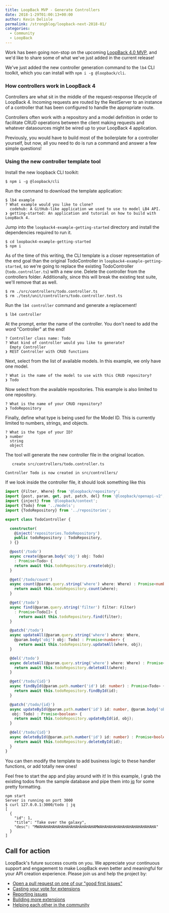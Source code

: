 ```yaml
---
title: LoopBack MVP - Generate Controllers
date: 2018-1-29T01:00:13+00:00
author: Kevin Delisle
permalink: /strongblog/loopback-next-2018-01/
categories:
  - Community
  - LoopBack
---
```


Work has been going non-stop on the upcoming
[LoopBack 4.0 MVP](https://github.com/strongloop/loopback-next),
and we'd like to share some of what we've just added in the current release!

We've just added the new controller generation command to the `lb4` CLI toolkit,
which you can install with `npm i -g @loopback/cli`.

### How controllers work in LoopBack 4
Controllers are what sit in the middle of the request-response lifecycle of
LoopBack 4. Incoming requests are routed by the RestServer to an instance of
a controller that has been configured to handle the appropriate route.

Controllers often work with a repository and a model definition in order to
facilitate CRUD operations between the client making requests and whatever
datasources might be wired up to your LoopBack 4 application.

Previously, you would have to build most of the boilerplate for a controller
yourself, but now, all you need to do is run a command and answer a few simple
questions!

### Using the new controller template tool

Install the new loopback CLI toolkit:
```
$ npm i -g @loopback/cli
```

Run the command to download the template application:
```
$ lb4 example
? What example would you like to clone?
  codehub: A GitHub-like application we used to use to model LB4 API.
❯ getting-started: An application and tutorial on how to build with LoopBack 4.
```

Jump into the `loopback4-example-getting-started` directory and install
the dependencies required to run it.
```
$ cd loopback4-example-getting-started
$ npm i
```

As of the time of this writing, the CLI template is a closer representation of
the end goal than the original TodoController in
`loopback4-example-getting-started`, so we're going to replace the existing
TodoController (`todo.controller.ts`) with a new one. Delete the controller from
the controllers folder. Additionally, since this will break the existing test
suite, we'll remove that as well.
```
$ rm ./src/controllers/todo.controller.ts
$ rm ./test/unit/controllers/todo.controller.test.ts
```

Run the `lb4 controller` command and generate a replacement!
```
$ lb4 controller
```

At the prompt, enter the name of the controller. You don't need to add
the word "Controller" at the end!
```
? Controller class name: Todo
? What kind of controller would you like to generate?
  Empty Controller
❯ REST Controller with CRUD functions
```

Next, select from the list of available models. In this example, we only
have one model.
```
? What is the name of the model to use with this CRUD repository?
❯ Todo
```

Now select from the available repositories. This example is also limited
to one repository.
```
? What is the name of your CRUD repository?
❯ TodoRepository
```

Finally, define what type is being used for the Model ID. This is currently
limited to numbers, strings, and objects.
```
? What is the type of your ID?
❯ number
  string
  object
```

The tool will generate the new controller file in the original location.
```
   create src/controllers/todo.controller.ts

Controller Todo is now created in src/controllers/
```

If we look inside the controller file, it should look something like this
```ts
import {Filter, Where} from '@loopback/repository';
import {post, param, get, put, patch, del} from '@loopback/openapi-v2';
import {inject} from '@loopback/context';
import {Todo} from '../models';
import {TodoRepository} from '../repositories';

export class TodoController {

  constructor(
    @inject('repositories.TodoRepository')
    public todoRepository : TodoRepository,
  ) {}

  @post('/todo')
  async create(@param.body('obj') obj: Todo)
    : Promise<Todo> {
    return await this.todoRepository.create(obj);
  }

  @get('/todo/count')
  async count(@param.query.string('where') where: Where) : Promise<number> {
    return await this.todoRepository.count(where);
  }

  @get('/todo')
  async find(@param.query.string('filter') filter: Filter)
    : Promise<Todo[]> {
      return await this.todoRepository.find(filter);
  }

  @patch('/todo')
  async updateAll(@param.query.string('where') where: Where,
    @param.body('obj') obj: Todo) : Promise<number> {
      return await this.todoRepository.updateAll(where, obj);
  }

  @del('/todo')
  async deleteAll(@param.query.string('where') where: Where) : Promise<number> {
    return await this.todoRepository.deleteAll(where);
  }

  @get('/todo/{id}')
  async findById(@param.path.number('id') id: number) : Promise<Todo> {
    return await this.todoRepository.findById(id);
  }

  @patch('/todo/{id}')
  async updateById(@param.path.number('id') id: number, @param.body('obj')
   obj: Todo) : Promise<boolean> {
    return await this.todoRepository.updateById(id, obj);
  }

  @del('/todo/{id}')
  async deleteById(@param.path.number('id') id: number) : Promise<boolean> {
    return await this.todoRepository.deleteById(id);
  }
}
```
You can then modify the template to add business logic to these handler
functions, or add totally new ones!

Feel free to start the app and play around with it! In this example, I grab
the existing todos from the sample database and pipe them into
[jq](https://stedolan.github.io/jq/) for some pretty formatting.
```
npm start
Server is running on port 3000
$ curl 127.0.0.1:3000/todo | jq
[
  {
    "id": 1,
    "title": "Take over the galaxy",
    "desc": "MWAHAHAHAHAHAHAHAHAHAHAHAHAMWAHAHAHAHAHAHAHAHAHAHAHAHA"
  }
]
```

## Call for action

LoopBack's future success counts on you. We appreciate your continuous support
and engagement to make LoopBack even better and meaningful for your API creation
experience. Please join us and help the project by:

* [Open a pull request on one of our "good first issues"](https://github.com/strongloop/loopback-next/labels/good%20first%20issue)
* [Casting your vote for extensions](https://github.com/strongloop/loopback-next/issues/512)
* [Reporting issues](https://github.com/strongloop/loopback-next/issues)
* [Building more extensions](https://github.com/strongloop/loopback-next/issues/647)
* [Helping each other in the community](https://groups.google.com/forum/#!forum/loopbackjs)



